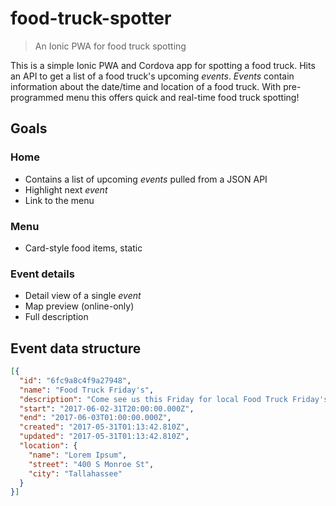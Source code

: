 # food-truck-spotter

> An Ionic PWA for food truck spotting

This is a simple Ionic PWA and Cordova app for spotting a food truck.
Hits an API to get a list of a food truck's upcoming _events_.
_Events_ contain information about the date/time and location of a food truck.
With pre-programmed menu this offers quick and real-time food truck spotting!


## Goals

### Home

- Contains a list of upcoming _events_ pulled from a JSON API
- Highlight next _event_
- Link to the menu


### Menu

- Card-style food items, static


### Event details

- Detail view of a single _event_
- Map preview (online-only)
- Full description


## Event data structure

```json
[{
  "id": "6fc9a8c4f9a27948",
  "name": "Food Truck Friday's",
  "description": "Come see us this Friday for local Food Truck Friday's at Lorem Ipsum!",
  "start": "2017-06-02-31T20:00:00.000Z",
  "end": "2017-06-03T01:00:00.000Z",
  "created": "2017-05-31T01:13:42.810Z",
  "updated": "2017-05-31T01:13:42.810Z",
  "location": {
    "name": "Lorem Ipsum",
    "street": "400 S Monroe St",
    "city": "Tallahassee"
  }
}]
```
